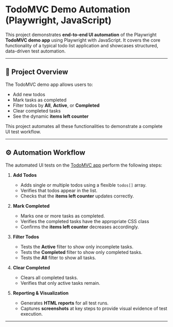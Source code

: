 # TodoMVC Demo Automation (Playwright, JavaScript)

This project demonstrates **end-to-end UI automation** of the Playwright **TodoMVC demo app** using Playwright with JavaScript. It covers the core functionality of a typical todo list application and showcases structured, data-driven test automation.

---

## 📝 Project Overview

The TodoMVC demo app allows users to:
- Add new todos
- Mark tasks as completed
- Filter todos by **All**, **Active**, or **Completed**
- Clear completed tasks
- See the dynamic **items left counter**

This project automates all these functionalities to demonstrate a complete UI test workflow.

---

## ⚙️ Automation Workflow

The automated UI tests on the [TodoMVC app](https://demo.playwright.dev/todomvc) perform the following steps:

1. **Add Todos**
   - Adds single or multiple todos using a flexible `todos[]` array.
   - Verifies that todos appear in the list.
   - Checks that the **items left counter** updates correctly.

2. **Mark Completed**
   - Marks one or more tasks as completed.
   - Verifies the completed tasks have the appropriate CSS class
   - Confirms the **items left counter** decreases accordingly.

3. **Filter Todos**
   - Tests the **Active** filter to show only incomplete tasks.
   - Tests the **Completed** filter to show only completed tasks.
   - Tests the **All** filter to show all tasks.

4. **Clear Completed**
   - Clears all completed tasks.
   - Verifies that only active tasks remain.

5. **Reporting & Visualization**
   - Generates **HTML reports** for all test runs.
   - Captures **screenshots** at key steps to provide visual evidence of test execution.

---
